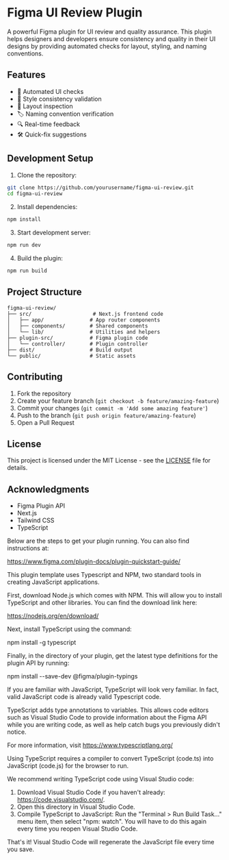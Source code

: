 # Figma UI Review Plugin

A powerful Figma plugin for UI review and quality assurance. This plugin helps designers and developers ensure consistency and quality in their UI designs by providing automated checks for layout, styling, and naming conventions.

## Features

- 🎯 Automated UI checks
- 🎨 Style consistency validation
- 📏 Layout inspection
- 🏷️ Naming convention verification
- 🔍 Real-time feedback
- 🛠️ Quick-fix suggestions

## Development Setup

1. Clone the repository:
```bash
git clone https://github.com/yourusername/figma-ui-review.git
cd figma-ui-review
```

2. Install dependencies:
```bash
npm install
```

3. Start development server:
```bash
npm run dev
```

4. Build the plugin:
```bash
npm run build
```

## Project Structure

```
figma-ui-review/
├── src/                    # Next.js frontend code
│   ├── app/               # App router components
│   ├── components/        # Shared components
│   └── lib/               # Utilities and helpers
├── plugin-src/            # Figma plugin code
│   └── controller/        # Plugin controller
├── dist/                  # Build output
└── public/                # Static assets
```

## Contributing

1. Fork the repository
2. Create your feature branch (`git checkout -b feature/amazing-feature`)
3. Commit your changes (`git commit -m 'Add some amazing feature'`)
4. Push to the branch (`git push origin feature/amazing-feature`)
5. Open a Pull Request

## License

This project is licensed under the MIT License - see the [LICENSE](LICENSE) file for details.

## Acknowledgments

- Figma Plugin API
- Next.js
- Tailwind CSS
- TypeScript

Below are the steps to get your plugin running. You can also find instructions at:

  https://www.figma.com/plugin-docs/plugin-quickstart-guide/

This plugin template uses Typescript and NPM, two standard tools in creating JavaScript applications.

First, download Node.js which comes with NPM. This will allow you to install TypeScript and other
libraries. You can find the download link here:

  https://nodejs.org/en/download/

Next, install TypeScript using the command:

  npm install -g typescript

Finally, in the directory of your plugin, get the latest type definitions for the plugin API by running:

  npm install --save-dev @figma/plugin-typings

If you are familiar with JavaScript, TypeScript will look very familiar. In fact, valid JavaScript code
is already valid Typescript code.

TypeScript adds type annotations to variables. This allows code editors such as Visual Studio Code
to provide information about the Figma API while you are writing code, as well as help catch bugs
you previously didn't notice.

For more information, visit https://www.typescriptlang.org/

Using TypeScript requires a compiler to convert TypeScript (code.ts) into JavaScript (code.js)
for the browser to run.

We recommend writing TypeScript code using Visual Studio code:

1. Download Visual Studio Code if you haven't already: https://code.visualstudio.com/.
2. Open this directory in Visual Studio Code.
3. Compile TypeScript to JavaScript: Run the "Terminal > Run Build Task..." menu item,
    then select "npm: watch". You will have to do this again every time
    you reopen Visual Studio Code.

That's it! Visual Studio Code will regenerate the JavaScript file every time you save.
